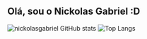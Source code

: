 ## Olá, sou o Nickolas Gabriel :D

![nickolasgabriel GitHub stats](https://github-readme-stats.vercel.app/api?username=nickolasgabriel&show_icons=true&theme=react&title_color=00FA9A&icon_color=00FA9A)
![Top Langs](https://github-readme-stats.vercel.app/api/top-langs/?username=nickolasgabriel&layout=compact&hide=shell&theme=react&title_color=00FA9A&icon_color=00FA9A)

<div style="display: inline_block"> </br>
<img aling="center" src="https://img.shields.io/badge/HTML5-E34F26?style=for-the-badge&logo=html5&logoColor=white" alt="">
<img aling="center" src="https://img.shields.io/badge/CSS3-1572B6?style=for-the-badge&logo=css3&logoColor=white" alt="">
<img aling="center" src="https://img.shields.io/badge/JavaScript-F7DF1E?style=for-the-badge&logo=javascript&logoColor=black" alt="">
<img aling="center" src="https://img.shields.io/badge/C-00599C?style=for-the-badge&logo=c&logoColor=white" alt="">
</div>
